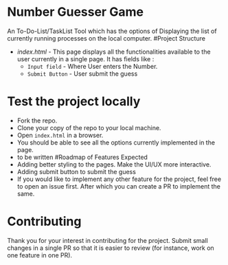 # Number Guesser Game
An To-Do-List/TaskList Tool which has the options of Displaying the list of currently running processes on the local computer.
#Project Structure
* *index.html* - This page displays all the functionalities available to the user currently in a single page. It has fields like :
    * `Input field` - Where User enters the Number.
    * `Submit Button` - User submit the guess
# Test the project locally
* Fork the repo.
* Clone your copy of the repo to your local machine.
* Open `index.html` in a browser. 
* You should be able to see all the options currently implemented in the page.
* to be written
#Roadmap of Features Expected
* Adding better styling to the pages. Make the UI/UX more interactive.
* Adding submit button to submit the guess
* If you would like to implement any other feature for the project, feel free to open an issue first. After which you can create a PR to implement the same.
# Contributing
Thank you for your interest in contributing for the project. Submit small changes in a single PR so that it is easier to review (for instance, work on one feature in one PR).

